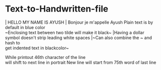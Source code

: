 # Text-to-Handwritten-file
|       HELLO  MY  NAME  IS  AYUSH
|       Bonjour  je  m'appelle Ayush
Plain  text  is  by  default  in  blue  color  
~Enclosing  text  between  two  tilde  will  make  it  black~
|Having  a  dollar  symbol  doesn't  strip  leading  white  spaces
|~Can  also  combine  the  ~  and  hash  to  
get  indented  text  in  blackcolor~  

While  printout  46th  character  of  the  line  
will  shift  to  next  line  in  portrait
New  line  will  start  from  75th  word  of  last  line
